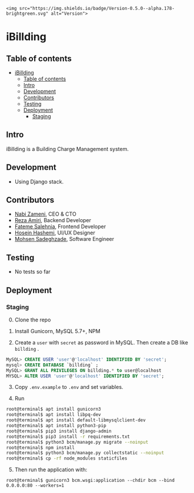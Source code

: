 <p align="center">

    <img src="https://img.shields.io/badge/Version-0.5.0--alpha.178-brightgreen.svg" alt="Version">

</p>

# iBillding

## Table of contents

* [iBillding](#ibillding)
  + [Table of contents](#table-of-contents)
  + [Intro](#intro)
  + [Development](#development)
  + [Contributors](#contributors)
  + [Testing](#testing)
  + [Deployment](#deployment)
    - [Staging](#staging)

## Intro

iBillding is a Building Charge Management system.

## Development

* Using Django stack.

## Contributors

* [Nabi Zameni](https://github.com/abdolnabi), CEO & CTO
* [Reza Amiri](https://github.com/reza-renewablion), Backend Developer
* [Fateme Salehnia](https://github.com/fsalehnia), Frontend Developer
* [Hosein Hashemi](#), UI/UX Designer
* [Mohsen Sadeghzade](https://github.com/TechieForFun), Software Engineer

## Testing

* No tests so far

## Deployment

### Staging

0. Clone the repo

1. Install Gunicorn, MySQL 5.7+, NPM

2. Create a `user` with `secret` as password in MySQL. Then create a DB like `billding` .

``` sql
MySQL> CREATE USER 'user'@'localhost' IDENTIFIED BY 'secret';
mysql> CREATE DATABASE `billding` ;
MySQL> GRANT ALL PRIVILEGES ON billding.* to user@localhost
MYSQL> ALTER USER 'user'@'localhost' IDENTIFIED BY 'secret';
```

3. Copy `.env.example` to `.env` and set variables.

4. Run

``` bash
root@terminal$ apt install gunicorn3
root@terminal$ apt install libpq-dev
root@terminal$ apt install default-libmysqlclient-dev
root@terminal$ apt install python3-pip
root@terminal$ pip3 install django-admin
root@terminal$ pip3 install -r requirements.txt
root@terminal$ python3 bcm/manage.py migrate --noinput
root@terminal$ npm install
root@terminal$ python3 bcm/manage.py collectstatic --noinput
root@terminal$ cp -rf node_modules staticfiles
```

5. Then run the application with:

``` console
root@terminal$ gunicorn3 bcm.wsgi:application --chdir bcm --bind 0.0.0.0:80 --workers=1
```

